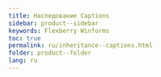 ```yaml
---
title: Наследование Captions
sidebar: product--sidebar
keywords: Flexberry Winforms
toc: true
permalink: ru/inheritance--captions.html
folder: product--folder
lang: ru
---
```


